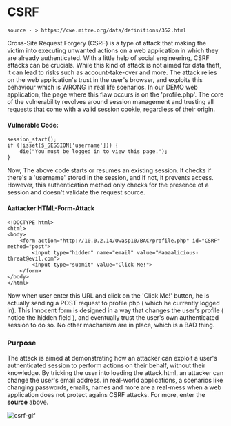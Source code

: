 # CSRF
```
source - > https://cwe.mitre.org/data/definitions/352.html
```
Cross-Site Request Forgery (CSRF) is a type of attack that making the victim into executing unwanted actions on a web application in which they are already authenticated.
With a little help of social engineering, CSRF attacks can be crucials. While this kind of attack is not aimed for data theft, it can lead to risks such as account-take-over and more.
The attack relies on the web application's trust in the user's browser, and exploits this behaviour which is WRONG in real life scenarios.
In our DEMO web application, the page where this flaw occurs is on the 'profile.php'. The core of the vulnerability revolves around session management and trusting all requests that come with a valid session cookie, regardless of their origin.

#### Vulnerable Code:
```
session_start();
if (!isset($_SESSION['username'])) {
    die("You must be logged in to view this page.");
}
```
Now, The above code starts or resumes an existing session. It checks if there's a 'username' stored in the session, and if not, it prevents access. However, this authentication method only checks for the presence of a session and doesn't validate the request source.

#### Aattacker HTML-Form-Attack
```
<!DOCTYPE html>
<html>
<body>
    <form action="http://10.0.2.14/Owasp10/BAC/profile.php" id="CSRF" method="post">
        <input type="hidden" name="email" value="Maaaalicious-threat@evil.com">
        <input type="submit" value="Click Me!">
    </form>
</body>
</html>
```

Now when user enter this URL and click on the 'Click Me!' button, he is actually sending a POST request to profile.php ( which he currently logged in).
This Innocent form is designed in a way that changes the user's profile ( notice the hidden field ), and eventually trust the user's own authenticated session to do so.
No other machanism are in place, which is a BAD thing.

### Purpose
The attack is aimed at demonstrating how an attacker can exploit a user's authenticated session to perform actions on their behalf, without their knowledge. By tricking the user into loading the attack.html, an attacker can change the user's email address.
in real-world applications, a scenarios like changing passwords, emails, names and more are a real-mess when a web application does not protect agains CSRF attacks. For more, enter the <b>source</b> above.

![csrf-gif](https://github.com/Adkali/Owasp10demo/assets/90532971/2b9a2df1-a0c2-4ff9-a198-89c098276343)

